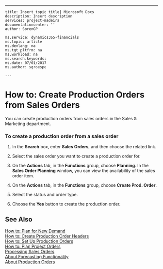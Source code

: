 ---
    title: Insert topic title| Microsoft Docs
    description: Insert description
    services: project-madeira
    documentationcenter: ''
    author: SorenGP

    ms.service: dynamics365-financials
    ms.topic: article
    ms.devlang: na
    ms.tgt_pltfrm: na
    ms.workload: na
    ms.search.keywords:
    ms.date: 07/01/2017
    ms.author: sgroespe

    ---
# How to: Create Production Orders from Sales Orders
You can create production orders from sales orders in the Sales & Marketing department.  
  
### To create a production order from a sales order  
  
1.  In the **Search** box, enter **Sales Orders**, and then choose the related link.  
  
2.  Select the sales order you want to create a production order for.  
  
3.  On the **Actions** tab, in the **Functions** group, choose **Planning**. In the **Sales Order Planning** window, you can view the availability of the sales order item.  
  
4.  On the **Actions** tab, in the **Functions** group, choose **Create Prod. Order**.  
  
5.  Select the status and order type.  
  
6.  Choose the **Yes** button to create the production order.  
  
## See Also  
 [How to: Plan for New Demand](../OperationsPlanning/how-to-plan-for-new-demand.md)   
 [How to: Create Production Order Headers](../OperationsPlanning/how-to-create-production-order-headers.md)   
 [How to: Set Up Production Orders](../Production/how-to-set-up-production-orders.md)   
 [How to: Plan Project Orders](../OperationsPlanning/how-to-plan-project-orders.md)   
 [Processing Sales Orders](../Sales/processing-sales-orders.md)   
 [About Forecasting Functionality](../Sales/about-forecasting-functionality.md)   
 [About Production Orders](../Production/about-production-orders.md)